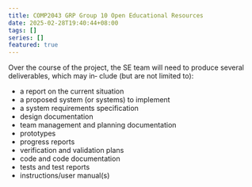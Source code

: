 ```yaml
---
title: COMP2043 GRP Group 10 Open Educational Resources
date: 2025-02-28T19:40:44+08:00
tags: []
series: []
featured: true
---
```


Over the course of the project, the SE team will need to produce several deliverables, which may in‑
clude (but are not limited to):
- a report on the current situation
- a proposed system (or systems) to implement
- a system requirements specification
- design documentation
- team management and planning documentation
- prototypes
- progress reports
- verification and validation plans
- code and code documentation
- tests and test reports
- instructions/user manual(s)
